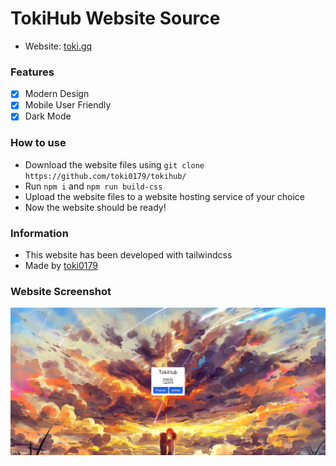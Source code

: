 # TokiHub Website Source
- Website: [toki.gq](https://toki.gq/)

### Features
- [x] Modern Design
- [x] Mobile User Friendly
- [x] Dark Mode

### How to use
- Download the website files using `git clone https://github.com/toki0179/tokihub/`
- Run `npm i` and `npm run build-css`
- Upload the website files to a website hosting service of your choice
- Now the website should be ready!

### Information
- This website has been developed with tailwindcss
- Made by [toki0179](https://github.com/toki0179/)

### Website Screenshot
![TokiHub](/img/screenshot.png)
